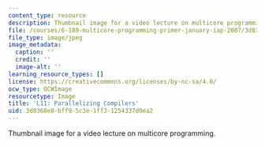 ```yaml
---
content_type: resource
description: Thumbnail image for a video lecture on multicore programming.
file: /courses/6-189-multicore-programming-primer-january-iap-2007/3d8368e8bff95c3e1ff31254337d0ea2_l11.jpg
file_type: image/jpeg
image_metadata:
  caption: ''
  credit: ''
  image-alt: ''
learning_resource_types: []
license: https://creativecommons.org/licenses/by-nc-sa/4.0/
ocw_type: OCWImage
resourcetype: Image
title: 'L11: Parallelizing Compilers'
uid: 3d8368e8-bff9-5c3e-1ff3-1254337d0ea2
---
```

Thumbnail image for a video lecture on multicore programming.